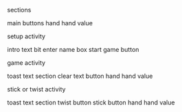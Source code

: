   sections

  main
  buttons
  hand
  hand value

  setup activity

  intro text bit
  enter name box
  start game button

  game activity

  toast text section
  clear text button
  hand
  hand value

  stick or twist activity
  
  toast text section
  twist button
  stick button
  hand
  hand value
